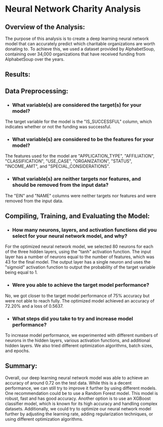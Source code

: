 # Neural Network Charity Analysis

## Overview of the Analysis:
The purpose of this analysis is to create a deep learning neural network model that can accurately predict which charitable organizations are worth donating to. To achieve this, we used a dataset provided by AlphabetSoup, containing over 34,000 organizations that have received funding from AlphabetSoup over the years.

## Results:

## Data Preprocessing:

- ### What variable(s) are considered the target(s) for your model?

The target variable for the model is the "IS_SUCCESSFUL" column, which indicates whether or not the funding was successful.

- ### What variable(s) are considered to be the features for your model?

The features used for the model are "APPLICATION_TYPE", "AFFILIATION", "CLASSIFICATION", "USE_CASE", "ORGANIZATION", "STATUS", "INCOME_AMT", and "SPECIAL_CONSIDERATIONS".

- ### What variable(s) are neither targets nor features, and should be removed from the input data?

The "EIN" and "NAME" columns were neither targets nor features and were removed from the input data.

## Compiling, Training, and Evaluating the Model:

- ### How many neurons, layers, and activation functions did you select for your neural network model, and why?

For the optimized neural network model, we selected 80 neurons for each of the three hidden layers, using the "tanh" activation function. The input layer has a number of neurons equal to the number of features, which was 43 for the final model. The output layer has a single neuron and uses the "sigmoid" activation function to output the probability of the target variable being equal to 1.

- ### Were you able to achieve the target model performance?

No, we got closer to the target model performance of 75% accuracy but were not able to reach fully. The optimized model achieved an accuracy of 72.20% and a loss of 0.5637.

- ### What steps did you take to try and increase model performance?

To increase model performance, we experimented with different numbers of neurons in the hidden layers, various activation functions, and additional hidden layers. We also tried different optimization algorithms, batch sizes, and epochs.

## Summary:

Overall, our deep learning neural network model was able to achieve an accuracy of around 0.72 on the test data. While this is a decent performance, we can still try to improve it further by using different models. One recommendation could be to use a Random Forest model. This model is robust, fast and has good accuracy. Another option is to use an XGBoost classifier model, which is known for its high accuracy and handling complex datasets. Additionally, we could try to optimize our neural network model further by adjusting the learning rate, adding regularization techniques, or using different optimization algorithms.
